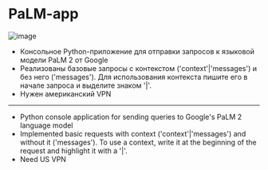 # PaLM-app
![image](https://github.com/Taiber009/PaLM-app/assets/26915734/fffa3e56-2535-4e1b-ae50-ef6a7ae7ca88)
- Консольное Python-приложение для отправки запросов к языковой модели PaLM 2 от Google
- Реализованы базовые запросы с контекстом ('context'|'messages') и без него ('messages'). Для использования контекста пишите его в начале запроса и выделите знаком '|'.
- Нужен американский VPN
---
- Python console application for sending queries to Google's PaLM 2 language model
- Implemented basic requests with context ('context'|'messages') and without it ('messages'). To use a context, write it at the beginning of the request and highlight it with a '|'.
- Need US VPN
